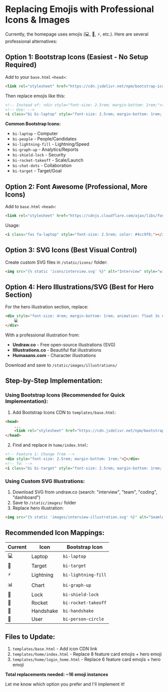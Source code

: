 # Replacing Emojis with Professional Icons & Images

Currently, the homepage uses emojis (💻, 🎯, ⚡, etc.). Here are several professional alternatives:

## Option 1: Bootstrap Icons (Easiest - No Setup Required)

Add to your `base.html` `<head>`:
```html
<link rel="stylesheet" href="https://cdn.jsdelivr.net/npm/bootstrap-icons@1.11.3/font/bootstrap-icons.css">
```

Then replace emojis like this:
```html
<!-- Instead of: <div style="font-size: 2.5rem; margin-bottom: 1rem;">💻</div> -->
<!-- Use: -->
<i class="bi bi-laptop" style="font-size: 2.5rem; margin-bottom: 1rem; color: #4cc9f0;"></i>
```

**Common Bootstrap Icons:**
- `bi-laptop` - Computer
- `bi-people` - People/Candidates
- `bi-lightning-fill` - Lightning/Speed
- `bi-graph-up` - Analytics/Reports
- `bi-shield-lock` - Security
- `bi-rocket-takeoff` - Scale/Launch
- `bi-chat-dots` - Collaboration
- `bi-target` - Target/Goal

## Option 2: Font Awesome (Professional, More Icons)

Add to `base.html` `<head>`:
```html
<link rel="stylesheet" href="https://cdnjs.cloudflare.com/ajax/libs/font-awesome/6.5.1/css/all.min.css">
```

Usage:
```html
<i class="fas fa-laptop" style="font-size: 2.5rem; color: #4cc9f0;"></i>
```

## Option 3: SVG Icons (Best Visual Control)

Create custom SVG files in `/static/icons/` folder:
```html
<img src="{% static 'icons/interview.svg' %}" alt="Interview" style="width: 2.5rem; height: 2.5rem; filter: brightness(0) saturate(100%) invert(92%) sepia(82%) saturate(1353%) hue-rotate(159deg) brightness(104%) contrast(101%); margin-bottom: 1rem;">
```

## Option 4: Hero Illustrations/SVG (Best for Hero Section)

For the hero illustration section, replace:
```html
<div style="font-size: 4rem; margin-bottom: 1rem; animation: float 3s ease-in-out infinite;">
    💻
</div>
```

With a professional illustration from:
- **Undraw.co** - Free open-source illustrations (SVG)
- **Illlustrations.co** - Beautiful flat illustrations
- **Humaaans.com** - Character illustrations

Download and save to `/static/images/illustrations/`

## Step-by-Step Implementation:

### Using Bootstrap Icons (Recommended for Quick Implementation):

1. Add Bootstrap Icons CDN to `templates/base.html`:
```html
<head>
    ...
    <link rel="stylesheet" href="https://cdn.jsdelivr.net/npm/bootstrap-icons@1.11.3/font/bootstrap-icons.css">
</head>
```

2. Find and replace in `home/index.html`:
```html
<!-- Feature 1: Change from -->
<div style="font-size: 2.5rem; margin-bottom: 1rem;">🎯</div>
<!-- To: -->
<i class="bi bi-target" style="font-size: 2.5rem; margin-bottom: 1rem; color: #4cc9f0;"></i>
```

### Using Custom SVG Illustrations:

1. Download SVG from undraw.co (search: "interview", "team", "coding", "dashboard")
2. Save to `/static/images/` folder
3. Replace hero illustration:
```html
<img src="{% static 'images/interview-illustration.svg' %}" alt="Seamless Interview Experience" style="width: 100%; max-width: 400px; margin-bottom: 1rem;">
```

## Recommended Icon Mappings:

| Current | Icon | Bootstrap Icon |
|---------|------|---|
| 💻 | Laptop | `bi-laptop` |
| 🎯 | Target | `bi-target` |
| ⚡ | Lightning | `bi-lightning-fill` |
| 📊 | Chart | `bi-graph-up` |
| 🔐 | Lock | `bi-shield-lock` |
| 🚀 | Rocket | `bi-rocket-takeoff` |
| 🤝 | Handshake | `bi-handshake` |
| 👤 | User | `bi-person-circle` |

## Files to Update:

1. `templates/base.html` - Add icon CDN link
2. `templates/home/index.html` - Replace 8 feature card emojis + hero emoji
3. `templates/home/login_home.html` - Replace 6 feature card emojis + hero emoji

**Total replacements needed: ~16 emoji instances**

Let me know which option you prefer and I'll implement it!
